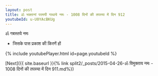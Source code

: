 ```yaml
---
layout: post
title: ॐ भक्तानां परमयी गाथाये नमः - 1008 दिनों की तपस्या में दिन 912
youtubeId: u-U0YAcBKUg
---
```

 
 
 ॐ गबस्तये नमः  
 
 -  जिसके पास प्रकाश की किरणें हों 
 
  
 
  
 
 
 
 
 
 


{% include youtubePlayer.html id=page.youtubeId %}
 
[Next]({{ site.baseurl }}{% link  split2/_posts/2015-04-26-ॐ विमुक्ताय नमः - 1008 दिनों की तपस्या में दिन 911.md%})
 
